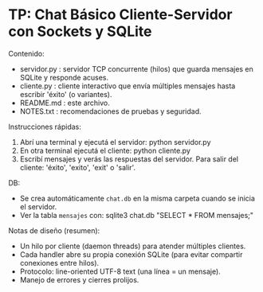 
TP: Chat Básico Cliente-Servidor con Sockets y SQLite
====================================================

Contenido:
- servidor.py  : servidor TCP concurrente (hilos) que guarda mensajes en SQLite y responde acuses.
- cliente.py   : cliente interactivo que envía múltiples mensajes hasta escribir 'éxito' (o variantes).
- README.md    : este archivo.
- NOTES.txt    : recomendaciones de pruebas y seguridad.

Instrucciones rápidas:
1) Abrí una terminal y ejecutá el servidor:
   python servidor.py
2) En otra terminal ejecutá el cliente:
   python cliente.py
3) Escribí mensajes y verás las respuestas del servidor. Para salir del cliente: 'éxito', 'exito', 'exit' o 'salir'.

DB:
- Se crea automáticamente `chat.db` en la misma carpeta cuando se inicia el servidor.
- Ver la tabla `mensajes` con: sqlite3 chat.db "SELECT * FROM mensajes;"

Notas de diseño (resumen):
- Un hilo por cliente (daemon threads) para atender múltiples clientes.
- Cada handler abre su propia conexión SQLite (para evitar compartir conexiones entre hilos).
- Protocolo: line-oriented UTF-8 text (una línea = un mensaje).
- Manejo de errores y cierres prolijos.
